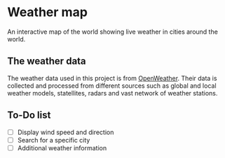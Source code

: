 # Weather map

An interactive map of the world showing live weather in cities around the world.

## The weather data

The weather data used in this project is from [OpenWeather](https://openweathermap.org/current). Their data is collected and processed from different sources such as global and local weather models, statellites, radars and vast network of weather stations.

## To-Do list

- [ ] Display wind speed and direction
- [ ] Search for a specific city
- [ ] Additional weather information